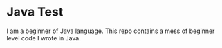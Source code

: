 # Java Test

I am a beginner of Java language. This repo contains a mess of beginner level code I wrote in Java.


